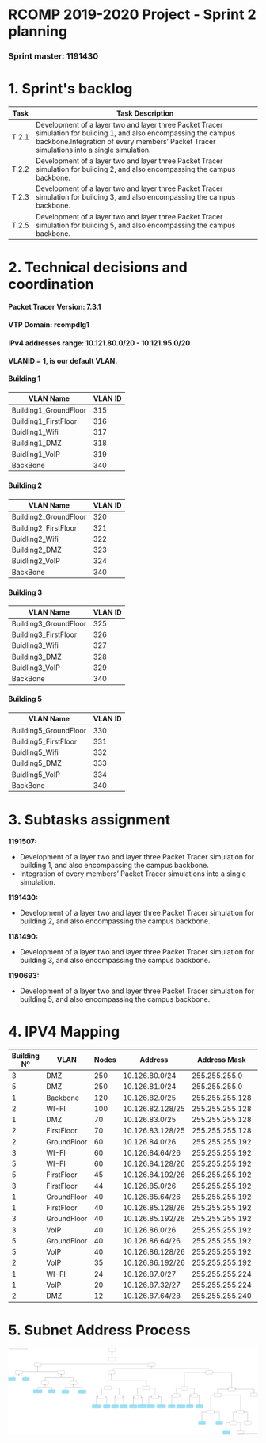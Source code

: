 RCOMP 2019-2020 Project - Sprint 2 planning
===========================================
### Sprint master: 1191430 ###

# 1. Sprint's backlog #

|Task|Task Description|
|---------|-----------|
|T.2.1    |Development of a layer two and layer three Packet Tracer simulation for building 1, and also encompassing the campus backbone.Integration of every members’ Packet Tracer simulations into a single simulation.|
|T.2.2    |Development of a layer two and layer three Packet Tracer simulation for building 2, and also encompassing the campus backbone.|
|T.2.3    |Development of a layer two and layer three Packet Tracer simulation for building 3, and also encompassing the campus backbone.|
|T.2.5    |Development of a layer two and layer three Packet Tracer simulation for building 5, and also encompassing the campus backbone.|
# 2. Technical decisions and coordination #

#### Packet Tracer Version: 7.3.1

#### VTP Domain: rcompdlg1

#### IPv4 addresses range: 10.121.80.0/20 - 10.121.95.0/20

**VLANID = 1, is our default VLAN.**

#### Building 1                     
|VLAN Name      | VLAN ID       |
|---------------|---------------|
|Building1_GroundFloor|315|
|Building1_FirstFloor|316|
|Buidling1_Wifi|317|
|Building1_DMZ|318|
|Buidling1_VoIP|319|
|BackBone|340|

#### Building 2
|VLAN Name      | VLAN ID       |
|---------------|---------------|
|Building2_GroundFloor|320|
|Building2_FirstFloor|321|
|Buidling2_Wifi|322|
|Building2_DMZ|323|
|Buidling2_VoIP|324|
|BackBone|340|

#### Building 3
|VLAN Name      | VLAN ID       |
|---------------|---------------|
|Building3_GroundFloor|325|
|Building3_FirstFloor|326|
|Buidling3_Wifi|327|
|Building3_DMZ|328|
|Buidling3_VoIP|329|
|BackBone|340|

#### Building 5
|VLAN Name      | VLAN ID       |
|---------------|---------------|
|Building5_GroundFloor|330|
|Building5_FirstFloor|331|
|Buidling5_Wifi|332|
|Building5_DMZ|333|
|Buidling5_VoIP|334|
|BackBone|340|


# 3. Subtasks assignment #

**1191507:**
  - Development of a layer two and layer three Packet Tracer simulation for building 1, and also encompassing the campus backbone.
  - Integration of every members’ Packet Tracer simulations into a single simulation.

**1191430:**
  - Development of a layer two and layer three Packet Tracer simulation for building 2, and also encompassing the campus backbone.

**1181490:**
  - Development of a layer two and layer three Packet Tracer simulation for building 3, and also encompassing the campus backbone.

**1190693:**
  - Development of a layer two and layer three Packet Tracer simulation for building 5, and also encompassing the campus backbone.

# 4. IPV4 Mapping

|Building Nº|VLAN|Nodes|Address|Address Mask|Network Address|Broadcast Address|First Valid Network|Last Valid Network|
|-----------|----|-----|-------|------------|---------------|-----------------|-------------------|------------------|
|3|DMZ|250|10.126.80.0/24|255.255.255.0|10.126.80.0|10.126.80.255|10.126.80.1|10.126.80.254|
|5|DMZ|250|10.126.81.0/24|255.255.255.0|10.126.81.0|10.126.81.255|10.126.81.1|10.126.81.254|
|1|Backbone|120|10.126.82.0/25|255.255.255.128|10.126.82.0|10.126.82.127|10.126.82.1|10.126.82.126|
|2|WI-FI|100|10.126.82.128/25|255.255.255.128|10.126.82.128|10.126.82.255|10.126.82.129|10.126.82.254|
|1|DMZ|70|10.126.83.0/25|255.255.255.128|10.126.83.0|10.126.83.127|10.126.83.1|10.126.83.126|
|2|FirstFloor|70|10.126.83.128/25|255.255.255.128|10.126.83.128|10.126.83.255|10.126.83.129|10.126.83.254|
|2|GroundFloor|60|10.126.84.0/26|255.255.255.192|10.126.84.0|10.126.84.63|10.126.84.1|10.126.84.62|
|3|WI-FI|60|10.126.84.64/26|255.255.255.192|10.126.84.64|10.126.84.127|10.126.84.65|10.126.84.126|
|5|WI-FI|60|10.126.84.128/26|255.255.255.192|10.126.84.128|10.126.84.191|10.126.84.129|10.126.84.190|
|5|FirstFloor|45|10.126.84.192/26|255.255.255.192|10.126.84.192|10.126.84.255|10.126.84.193|10.126.84.254|
|3|FirstFloor|44|10.126.85.0/26|255.255.255.192|10.126.85.0|10.126.85.63|10.126.85.1|10.126.85.62|
|1|GroundFloor|40|10.126.85.64/26|255.255.255.192|10.126.85.64|10.126.85.127|10.126.85.65|10.126.85.126|
|1|FirstFloor|40|10.126.85.128/26|255.255.255.192|10.126.85.128|10.126.85.191|10.126.85.129|10.126.85.190|
|3|GroundFloor|40|10.126.85.192/26|255.255.255.192|10.126.85.192|10.126.85.255|10.126.85.193|10.126.85.254|
|3|VoIP|40|10.126.86.0/26|255.255.255.192|10.126.86.0|10.126.86.63|10.126.86.1|10.126.86.62|
|5|GroundFloor|40|10.126.86.64/26|255.255.255.192|10.126.86.64|10.126.86.127|10.126.86.65|10.126.86.126|
|5|VoIP|40|10.126.86.128/26|255.255.255.192|10.126.86.128|10.126.86.191|10.126.86.129|10.126.86.190|
|2|VoIP|35|10.126.86.192/26|255.255.255.192|10.126.86.192|10.126.86.255|10.126.86.193|10.126.86.254|
|1|WI-FI|24|10.126.87.0/27|255.255.255.224|10.126.87.0|10.126.87.31|10.126.87.1|10.126.87.30|
|1|VoIP|20|10.126.87.32/27|255.255.255.224|10.126.87.32|10.126.87.63|10.126.87.33|10.126.87.62|
|2|DMZ|12|10.126.87.64/28|255.255.255.240|10.126.87.64|10.126.87.79|10.126.87.65|10.126.87.78|

# 5. Subnet Address Process

![IPV4_Mapping.svg](IPV4_Mapping.svg)
